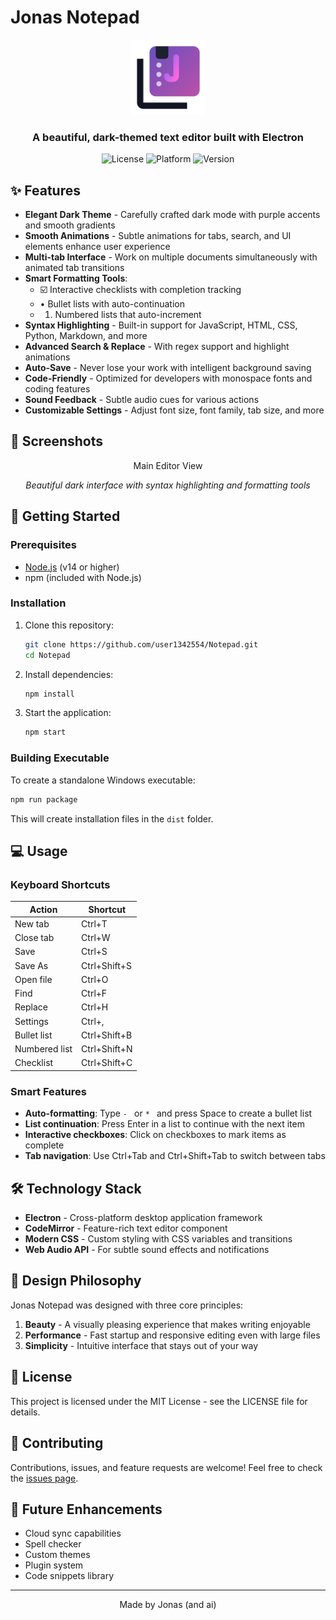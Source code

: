 # Jonas Notepad

<div align="center">
  <img src="assets/jonas-icon.png" alt="Jonas Notepad Logo" width="120">
  <br>
  <h3>A beautiful, dark-themed text editor built with Electron</h3>
  
  ![License](https://img.shields.io/badge/License-MIT-blue.svg)
  ![Platform](https://img.shields.io/badge/platform-Windows%20%7C%20MacOS%20%7C%20Linux-lightgrey)
  ![Version](https://img.shields.io/badge/version-1.0.0-brightgreen)
</div>

## ✨ Features

- **Elegant Dark Theme** - Carefully crafted dark mode with purple accents and smooth gradients
- **Smooth Animations** - Subtle animations for tabs, search, and UI elements enhance user experience
- **Multi-tab Interface** - Work on multiple documents simultaneously with animated tab transitions
- **Smart Formatting Tools**:
  - ☑️ Interactive checklists with completion tracking
  - • Bullet lists with auto-continuation
  - 1. Numbered lists that auto-increment
- **Syntax Highlighting** - Built-in support for JavaScript, HTML, CSS, Python, Markdown, and more
- **Advanced Search & Replace** - With regex support and highlight animations
- **Auto-Save** - Never lose your work with intelligent background saving
- **Code-Friendly** - Optimized for developers with monospace fonts and coding features
- **Sound Feedback** - Subtle audio cues for various actions
- **Customizable Settings** - Adjust font size, font family, tab size, and more

## 📸 Screenshots

<div align="center">
  <p>Main Editor View</p>
  <p><em>Beautiful dark interface with syntax highlighting and formatting tools</em></p>
</div>

## 🚀 Getting Started

### Prerequisites

- [Node.js](https://nodejs.org/) (v14 or higher)
- npm (included with Node.js)

### Installation

1. Clone this repository:
   ```bash
   git clone https://github.com/user1342554/Notepad.git
   cd Notepad
   ```

2. Install dependencies:
   ```bash
   npm install
   ```

3. Start the application:
   ```bash
   npm start
   ```

### Building Executable

To create a standalone Windows executable:

```bash
npm run package
```

This will create installation files in the `dist` folder.

## 💻 Usage

### Keyboard Shortcuts

| Action | Shortcut |
|--------|----------|
| New tab | Ctrl+T |
| Close tab | Ctrl+W |
| Save | Ctrl+S |
| Save As | Ctrl+Shift+S |
| Open file | Ctrl+O |
| Find | Ctrl+F |
| Replace | Ctrl+H |
| Settings | Ctrl+, |
| Bullet list | Ctrl+Shift+B |
| Numbered list | Ctrl+Shift+N |
| Checklist | Ctrl+Shift+C |

### Smart Features

- **Auto-formatting**: Type `- ` or `* ` and press Space to create a bullet list
- **List continuation**: Press Enter in a list to continue with the next item
- **Interactive checkboxes**: Click on checkboxes to mark items as complete
- **Tab navigation**: Use Ctrl+Tab and Ctrl+Shift+Tab to switch between tabs

## 🛠️ Technology Stack

- **Electron** - Cross-platform desktop application framework
- **CodeMirror** - Feature-rich text editor component
- **Modern CSS** - Custom styling with CSS variables and transitions
- **Web Audio API** - For subtle sound effects and notifications

## 🎨 Design Philosophy

Jonas Notepad was designed with three core principles:

1. **Beauty** - A visually pleasing experience that makes writing enjoyable
2. **Performance** - Fast startup and responsive editing even with large files
3. **Simplicity** - Intuitive interface that stays out of your way

## 📝 License

This project is licensed under the MIT License - see the LICENSE file for details.

## 🤝 Contributing

Contributions, issues, and feature requests are welcome! Feel free to check the [issues page](https://github.com/user1342554/Notepad/issues).

## 🌟 Future Enhancements

- Cloud sync capabilities
- Spell checker
- Custom themes
- Plugin system
- Code snippets library

---

<div align="center">
  <p>Made by Jonas (and ai)</p>
</div>
